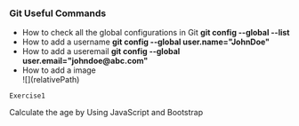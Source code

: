 ### Git Useful Commands
<ul>
    <li> How to check all the global configurations in Git <b> git config --global --list </b> </li>
    <li> How to add a username <b> git config --global user.name="JohnDoe" </b> </li>
    <li> How to add a useremail <b> git config --global user.email="johndoe@abc.com" </b> </li>
    <li> How to add a image <br> ![](relativePath) </li>
</ul>

```
Exercise1
```
Calculate the age by Using JavaScript and Bootstrap
